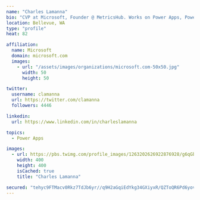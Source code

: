 ```yaml
---
name: "Charles Lamanna"
bio: "CVP at Microsoft, Founder @ MetricsHub. Works on Power Apps, Power Automate, Power Virtual Agent, Common Data Service and Dynamics 365."
location: Bellevue, WA
type: "profile"
heat: 82

affiliation:
  name: Microsoft
  domain: microsoft.com
  images:
    - url: "/assets/images/organizations/microsoft.com-50x50.jpg"
      width: 50
      height: 50

twitter:
  username: clamanna
  url: https://twitter.com/clamanna
  followers: 4446

linkedin:
  url: https://www.linkedin.com/in/charleslamanna

topics:
  - Power Apps

images:
  - url: https://pbs.twimg.com/profile_images/1263202626922876928/g6qGbHZ-_400x400.jpg
    width: 400
    height: 400
    isCached: true
    title: "Charles Lamanna"

secured: "tehyc9FTMacv0Rkz7TdJb6yr//q9H2aGqiEdYkg34GXiyxR/QZToQR6Pd6yovkV95TwQfgC4TVZsma6zt8XXOmCKZcII1k7R1immRcQeEzYjJcoPUrR9RmeIlHfwm1fegCkRIvJEZ+ys69C0b+NDX3l+tHet/IhgV7eE4Vy9+BnWvjuCnKxvJZGSFOBRQ8wXoQ79WgmguMN43n8Ca8sc9VkFHg7rmy0nOcbTythVTbpawgWsIl1bW/rELDoLBafLuHN7sgRgbZmZpjn09O+/BMLdrbqtA4V+jcaHlOsXLlFvOgu+KnQ+GrhFvE7dCnDEj5Y6ondi7Oo96eNjI4WrxMaETJuP3t/Z79K4p6A5XJoD1GnwapeX3mVQQj8Ztty5hqK1o4SYSmLPhtG2CIuhT2JSWjoN4Mcd4/CyzYu9tqQ=;tdFnbyibfq12s6F5fcLFyQ=="
---
```



